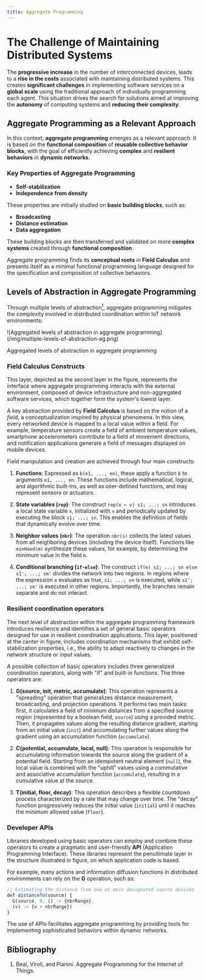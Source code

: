 ```yaml
---
title: Aggregate Programming 
---
```


# The Challenge of Maintaining Distributed Systems 

The **progressive increase** in the number of interconnected devices, leads to a **rise in the costs** associated with maintaining distributed systems. This creates **significant challenges** in implementing software services on a **global scale** using the traditional approach of individually programming each agent. This situation drives the search for solutions aimed at improving the **autonomy** of computing systems and **reducing their complexity**.

## Aggregate Programming as a Relevant Approach

In this context, **aggregate programming** emerges as a relevant approach. It is based on the **functional composition** of **reusable collective behavior blocks**, with the goal of efficiently achieving **complex** and **resilient behaviors** in **dynamic networks**.

### Key Properties of Aggregate Programming

- **Self-stabilization**
- **Independence from density**

These properties are initially studied on **basic building blocks**, such as:
- **Broadcasting**
- **Distance estimation**
- **Data aggregation**

These building blocks are then transferred and validated on more **complex systems** created through **functional composition**.

Aggregate programming finds its **conceptual roots** in **Field Calculus** and presents itself as a minimal functional programming language designed for the specification and composition of collective behaviors.

## Levels of Abstraction in Aggregate Programming

Through multiple levels of abstraction[<sup>1</sup>](#bibliography), aggregate programming mitigates the complexity involved in distributed coordination within IoT network environments:

<div className="centered">
  ![Aggregated levels of abstraction in aggregate programming](/img/multiple-levels-of-abstraction-ag.png)
  <p>Aggregated levels of abstraction in aggregate programming</p>
</div>

### Field Calculus Constructs

This layer, depicted as the second layer in the figure, represents the interface where aggregate programming interacts with the external environment, composed of device infrastructure and non-aggregated software services, which together form the system's lowest layer.

A key abstraction provided by **Field Calculus** is based on the notion of a *field*, a conceptualization inspired by physical phenomena. In this view, every networked device is mapped to a local value within a field. For example, temperature sensors create a field of ambient temperature values, smartphone accelerometers contribute to a field of movement directions, and notification applications generate a field of messages displayed on mobile devices.

Field manipulation and creation are achieved through four main constructs:

1. **Functions**: Expressed as `b(e1, ..., en)`, these apply a function `b` to arguments `e1, ..., en`. These functions include mathematical, logical, and algorithmic built-ins, as well as user-defined functions, and may represent sensors or actuators.

2. **State variables (`rep`)**: The construct `rep(x ← v) s1; ...; sn` introduces a local state variable `x`, initialized with `v` and periodically updated by executing the block `s1; ...; sn`. This enables the definition of fields that dynamically evolve over time.

3. **Neighbor values (`nbr`)**: The operation `nbr(s)` collects the latest values from all neighboring devices (including the device itself). Functions like `minHood(m)` synthesize these values, for example, by determining the minimum value in the field `m`.

4. **Conditional branching (`if-else`)**: The construct `if(e) s1; ...; sn else s1'; ...; sm'` divides the network into two regions. In regions where the expression `e` evaluates as true, `s1; ...; sn` is executed, while `s1'; ...; sm'` is executed in other regions. Importantly, the branches remain separate and do not interact.

### Resilient coordination operators

The next level of abstraction within the aggregate programming framework introduces resilience and identifies a set of general basic operators designed for use in resilient coordination applications. This layer, positioned at the center in figure, includes coordination mechanisms that exhibit self-stabilization properties, i.e., the ability to adapt reactively to changes in the network structure or input values.

A possible collection of basic operators includes three generalized coordination operators, along with "if" and built-in functions. The three operators are:

1. **G(source, init, metric, accumulate)**: This operation represents a "spreading" operation that generalizes distance measurement, broadcasting, and projection operations. It performs two main tasks: first, it calculates a field of minimum distances from a specified source region (represented by a boolean field, `source`) using a provided metric. Then, it propagates values along the resulting distance gradient, starting from an initial value (`init`) and accumulating further values along the gradient using an accumulation function (`accumulate`).

2. **C(potential, accumulate, local, null)**: This operation is responsible for accumulating information towards the source along the gradient of a potential field. Starting from an idempotent neutral element (`null`), the local value is combined with the "uphill" values using a commutative and associative accumulation function (`accumulate`), resulting in a cumulative value at the source.

3. **T(initial, floor, decay)**: This operation describes a flexible countdown process characterized by a rate that may change over time. The "decay" function progressively reduces the initial value (`initial`) until it reaches the minimum allowed value (`floor`).

### Developer APIs

Libraries developed using basic operators can employ and combine these operators to create a pragmatic and user-friendly **API** (Application Programming Interface). These libraries represent the penultimate layer in the structure illustrated in figure, on which application code is based. 

For example, many actions and information diffusion functions in distributed environments can rely on the **G** operation, such as:

```javascript
// Estimating the distance from one or more designated source devices
def distanceTo(source) {
  G(source, 0, () -> {nbrRange},
  (v) -> {v + nbrRange})
}
```

The use of APIs facilitates aggregate programming by providing tools for implementing sophisticated behaviors within dynamic networks.

## Bibliography

1. Beal, Viroli, and Pianini. Aggregate Programming for the Internet of Things.


